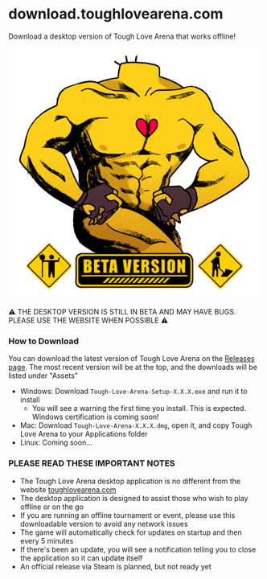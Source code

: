 # download.toughlovearena.com

Download a desktop version of Tough Love Arena that works offline!

<p align="center">
  <img src="build/icon.png" width="500" height="auto">
</p>

⚠️ THE DESKTOP VERSION IS STILL IN BETA AND MAY HAVE BUGS. PLEASE USE THE WEBSITE WHEN POSSIBLE ⚠️

### How to Download

You can download the latest version of Tough Love Arena on the [Releases page](https://github.com/toughlovearena/download.toughlovearena.com/releases). The most recent version will be at the top, and the downloads will be listed under "Assets"

- Windows: Download `Tough-Love-Arena-Setup-X.X.X.exe` and run it to install
  - You will see a warning the first time you install. This is expected. Windows certification is coming soon!
- Mac: Download `Tough-Love-Arena-X.X.X.dmg`, open it, and copy Tough Love Arena to your Applications folder
- Linux: Coming soon...

### PLEASE READ THESE IMPORTANT NOTES

- The Tough Love Arena desktop application is no different from the website [toughlovearena.com](https://toughlovearena.com)
- The desktop application is designed to assist those who wish to play offline or on the go
- If you are running an offline tournament or event, please use this downloadable version to avoid any network issues
- The game will automatically check for updates on startup and then every 5 minutes
- If there's been an update, you will see a notification telling you to close the application so it can update itself
- An official release via Steam is planned, but not ready yet
